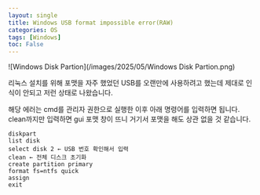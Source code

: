 ```yaml
---
layout: single
title: Windows USB format impossible error(RAW)
categories: OS
tags: [Windows]
toc: False
---
```


![Windows Disk Partion](/images/2025/05/Windows Disk Partion.png)


리눅스 설치를 위해 포맷을 자주 했었던 USB를 오랜만에 사용하려고 했는데 제대로 인식이 안되고 저런 상태로 나왔습니다.

해당 에러는 cmd를 관리자 권한으로 실행한 이후 아래 명령어를 입력하면 됩니다.
clean까지만 입력하면 gui 포맷 창이 뜨니 거기서 포맷을 해도 상관 없을 것 같습니다.

```
diskpart
list disk
select disk 2 ← USB 번호 확인해서 입력
clean ← 전체 디스크 초기화
create partition primary
format fs=ntfs quick
assign
exit
```
